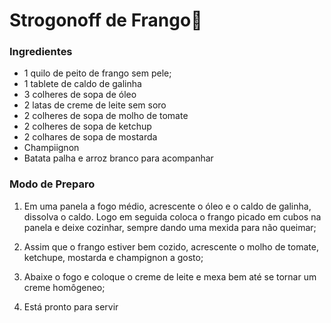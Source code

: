 # Strogonoff de Frango:chicken:

### Ingredientes

* 1 quilo de peito de frango sem pele; 
* 1 tablete de caldo de galinha
* 3 colheres de sopa de óleo
* 2 latas de creme de leite sem soro
* 2 colheres de sopa de molho de tomate
* 2 colheres de sopa de ketchup
* 2 colhares de sopa de mostarda
* Champiignon
* Batata palha e arroz branco para acompanhar

### Modo de Preparo

1. Em uma panela a fogo médio, acrescente o óleo e o caldo de galinha, dissolva o caldo. Logo em seguida coloca o frango picado em cubos na panela e deixe cozinhar, sempre dando uma mexida para não queimar;

2. Assim que o frango estiver bem cozido, acrescente o molho de tomate, ketchupe, mostarda e champignon a gosto;
3. Abaixe o fogo e coloque o creme de leite e mexa bem até se tornar um creme homôgeneo;
4. Está pronto para servir



